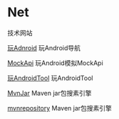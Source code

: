 # Net
技术网站

[玩Adnroid](http://www.wanandroid.com/navi) 玩Android导航

[MockApi](http://www.wanandroid.com/tools/mockapi) 玩Android模拟MockApi

[玩AndroidTool](http://www.wanandroid.com/tools) 玩AndroidTool

[MvnJar](http://www.mvnjar.com/) Maven jar包搜素引擎

[mvnrepository](http://mvnrepository.com/) Maven jar包搜素引擎


